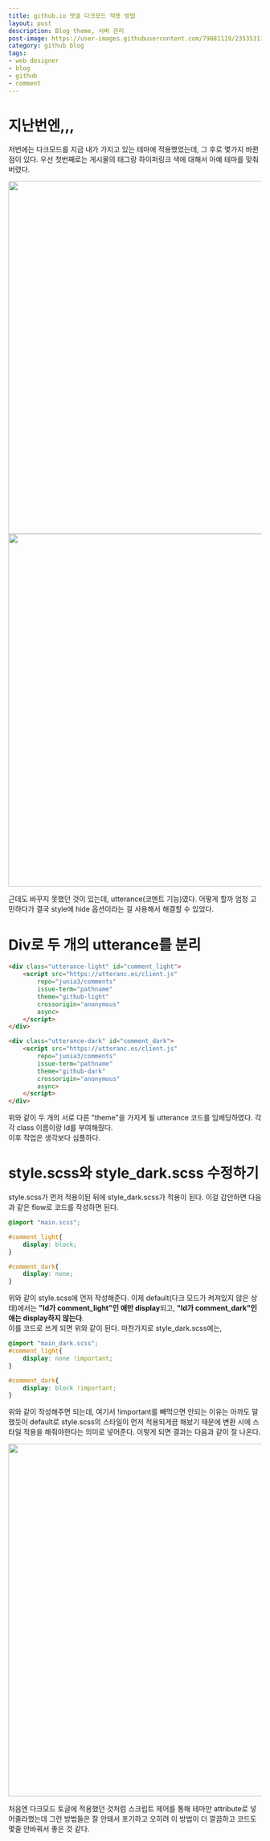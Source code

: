 ```yaml
---
title: github.io 댓글 다크모드 적용 방법
layout: post
description: Blog theme, 서버 관리
post-image: https://user-images.githubusercontent.com/79881119/235353112-5b9bfd8a-5ce2-4bb8-a287-66698da67dda.png
category: github blog
tags:
- web designer
- blog
- github
- comment
---
```


# 지난번엔,,,

저번에는 다크모드를 지금 내가 가지고 있는 테마에 적용했었는데, 그 후로 몇가지 바뀐 점이 있다. 우선 첫번째로는 게시물의 태그랑 하이퍼링크 색에 대해서 아예 테마를 맞춰버렸다.
<p align="center">
    <img src="https://user-images.githubusercontent.com/79881119/209127880-4f8acac3-7ae4-4127-a61c-298f1f6c4a0e.png" width="700"/>
    <img src="https://user-images.githubusercontent.com/79881119/209127890-4e75e1ce-0a03-436e-850f-58fa4d152290.png" width="700"/>
</p>
근데도 바꾸지 못했던 것이 있는데, utterance(코멘트 기능)였다. 어떻게 할까 엄청 고민하다가 결국 style에 hide 옵션이라는 걸 사용해서 해결할 수 있었다.

# Div로 두 개의 utterance를 분리

```html
<div class="utterance-light" id="comment_light">
    <script src="https://utteranc.es/client.js"
        repo="junia3/comments"
        issue-term="pathname"
        theme="github-light"
        crossorigin="anonymous"
        async>
    </script>
</div>

<div class="utterance-dark" id="comment_dark">
    <script src="https://utteranc.es/client.js"
        repo="junia3/comments"
        issue-term="pathname"
        theme="github-dark"
        crossorigin="anonymous"
        async>
    </script>
</div>
```
위와 같이 두 개의 서로 다른 "theme"을 가지게 될 utterance 코드를 임베딩하였다. 각각 class 이름이랑 Id를 부여해줬다.   
이후 작업은 생각보다 심플하다.

# style.scss와 style_dark.scss 수정하기
style.scss가 먼저 적용이된 뒤에 style_dark.scss가 적용이 된다.
이걸 감안하면 다음과 같은 flow로 코드를 작성하면 된다.

```css
@import "main.scss";

#comment_light{
    display: block;
}

#comment_dark{
    display: none;
}
```

위와 같이 style.scss에 먼저 작성해준다. 이제 default(다크 모드가 켜져있지 않은 상태)에서는 **"Id가 comment_light"인 애만 display**되고, **"Id가 comment_dark"인 애는 display하지 않는다**.   
이를 코드로 쓰게 되면 위와 같이 된다. 마찬가지로 style_dark.scss에는,

```css
@import "main_dark.scss";
#comment_light{
    display: none !important;
}

#comment_dark{
    display: block !important;
}
```

위와 같이 작성해주면 되는데, 여기서 !important를 빼먹으면 안되는 이유는 아까도 말했듯이 default로 style.scss의 스타일이 먼저 적용되게끔 해놨기 때문에 변환 시에 스타일 적용을 해줘야한다는 의미로 넣어준다. 이렇게 되면 결과는 다음과 같이 잘 나온다.

<p align="center">
    <img src="https://user-images.githubusercontent.com/79881119/209127892-c1de94cb-6290-4a8f-bfb5-caa041b94812.gif" width="700"/>
</p>

처음엔 다크모드 토글에 적용했던 것처럼 스크립트 제어를 통해 테마만 attribute로 넣어줄라했는데 그런 방법들은 잘 안돼서 포기하고 오히려 이 방법이 더 깔끔하고 코드도 몇줄 안바꿔서 좋은 것 같다.